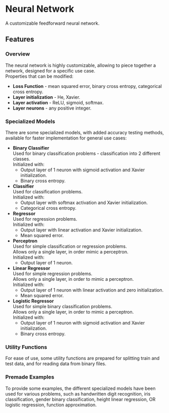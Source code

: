 # Neural Network

A customizable feedforward neural network.

## Features

### Overview

The neural network is highly customizable, allowing to piece together a network, designed for a specific use case.<br>
Properties that can be modified:
- **Loss Function** - mean squared error, binary cross entropy, categorical cross entropy.
- **Layer initialization** - He, Xavier.
- **Layer activation** - ReLU, sigmoid, softmax.
- **Layer neurons** - any positive integer.

### Specialized Models

There are some specialized models, with added accuracy testing methods, available for faster implementation for general use cases:
- **Binary Classifier**<br>
  Used for binary classification problems - classification into 2 different classes.<br>
  Initialized with:
  - Output layer of 1 neuron with sigmoid activation and Xavier initialization.
  - Binary cross entropy.
- **Classifier**<br>
  Used for classification problems.<br> 
  Initialized with:
  - Output layer with softmax activation and Xavier initialization.
  - Categorical cross entropy.
- **Regressor**<br>
  Used for regression problems.<br> 
  Initialized with:
  - Output layer with linear activation and Xavier initialization.
  - Mean squared error.
- **Perceptron**<br>
  Used for simple classification or regression problems.<br>
  Allows only a single layer, in order mimic a perceptron.<br>
  Initialized with:
  - Output layer of 1 neuron.
- **Linear Regressor**<br>
  Used for simple regression problems.<br>
  Allows only a single layer, in order to mimic a perceptron.<br>
  Initialized with:
  - Output layer of 1 neuron with linear activation and zero initialization.
  - Mean squared error.
- **Logistic Regressor**<br>
  Used for simple binary classification problems.<br>
  Allows only a single layer, in order to mimic a perceptron.<br>
  Initialized with:
  - Output layer of 1 neuron with sigmoid activation and Xavier initialization.
  - Binary cross entropy.

### Utility Functions

For ease of use, some utility functions are prepared for splitting train and test data, and for reading data from binary files.

### Premade Examples

To provide some examples, the different specialized models have been used for various problems, such as handwritten digit recognition, iris classification, gender binary classification, height linear regression, OR logistic regression, function approximation.

